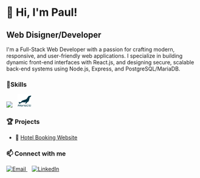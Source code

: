 # 👋 Hi, I'm Paul!


## Web Disigner/Developer

I'm a Full-Stack Web Developer with a passion for crafting modern, responsive, and user-friendly web applications.
I specialize in building dynamic front-end interfaces with React.js, and designing secure,
scalable back-end systems using Node.js, Express, and PostgreSQL/MariaDB.

### 🔧Skills
<div align="left">
  <img src="https://skillicons.dev/icons?i=git,github,javascript,html,react,css,nodejs,express,postgres" style="height: 35px;" />
   <img src="https://raw.githubusercontent.com/devicons/devicon/master/icons/mariadb/mariadb-original-wordmark.svg" alt="MariaDB" style="height: 35px; margin-left: 10px;" />
</div>


### 🏆 Projects
- 🏨 [Hotel Booking Website](https://github.com/SmartMinds1/SmartProjects)
  

### 📫 Connect with me
<div align="left">
  <a href="mailto:ampaulkaranja@gmail.com" target="_blank">
    <img src="https://skillicons.dev/icons?i=gmail" style="height: 35px;" alt="Email" />
  </a>
  &nbsp;&nbsp;
  <a href="https://www.linkedin.com/in/paul-mwangi-3b23b8351" target="_blank">
    <img src="https://skillicons.dev/icons?i=linkedin" style="height: 35px;" alt="LinkedIn" />
  </a>
</div>



<!---
SmartMinds1/SmartMinds1 is a ✨ special ✨ repository because its `README.md` (this file) appears on your GitHub profile.
You can click the Preview link to take a look at your changes.
--->
